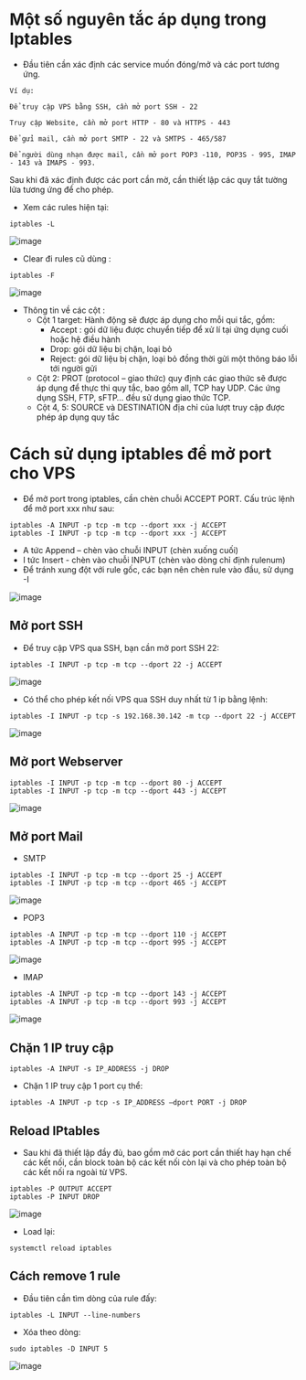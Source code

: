 # Một số nguyên tắc áp dụng trong Iptables

- Đầu tiên cần xác định các service muốn đóng/mở và các port tương ứng. 

```
Ví dụ:

Để truy cập VPS bằng SSH, cần mở port SSH - 22

Truy cập Website, cần mở port HTTP - 80 và HTTPS - 443

Để gửi mail, cần mở port SMTP - 22 và SMTPS - 465/587

Để người dùng nhạn được mail, cần mở port POP3 -110, POP3S - 995, IMAP - 143 và IMAPS - 993.
```

Sau khi đã xác định được các port cần mờ, cần thiết lập các quy tắt tường lửa tương ứng để cho phép.

- Xem các rules hiện tại:

```
iptables -L
```

![image](https://user-images.githubusercontent.com/111716161/194684684-227ee087-07f3-49a9-b838-efd073153f8d.png)

- Clear đi rules cũ dùng :

```
iptables -F
```        

![image](https://user-images.githubusercontent.com/111716161/194684696-71f7e810-60d5-4341-a3c7-96047f026a87.png)

- Thông tin về các cột :
    + Cột 1 target: Hành động sẽ được áp dụng cho mỗi qui tắc, gồm:
        - Accept : gói dữ liệu được chuyển tiếp để xử lí tại ứng dụng cuối hoặc hệ điều hành
        - Drop: gói dữ liệu bị chặn, loại bỏ
        - Reject: gói dữ liệu bị chặn, loại bỏ đồng thời gửi một thông báo lỗi tới người gửi
    + Cột 2: PROT (protocol – giao thức) quy định các giao thức sẽ được áp dụng để thực thi quy tắc, bao gồm all, TCP hay UDP. Các ứng dụng SSH, FTP, sFTP… đều sử dụng giao thức TCP.
    + Cột 4, 5: SOURCE và DESTINATION địa chỉ của lượt truy cập được phép áp dụng quy tắc

# Cách sử dụng iptables để mở port cho VPS
- Để mở port trong iptables, cần chèn chuỗi ACCEPT PORT. Cấu trúc lệnh để mở port xxx như sau:

```
iptables -A INPUT -p tcp -m tcp --dport xxx -j ACCEPT
iptables -I INPUT -p tcp -m tcp --dport xxx -j ACCEPT
```

- A tức Append – chèn vào chuỗi INPUT (chèn xuống cuối)
- I tức Insert - chèn vào chuỗi INPUT (chèn vào dòng chỉ định rulenum)
- Để tránh xung đột với rule gốc, các bạn nên chèn rule vào đầu, sử dụng -I

![image](https://user-images.githubusercontent.com/111716161/194684730-90f73bed-18e4-496b-95bf-e559ef655373.png)

## Mở port SSH
- Để truy cập VPS qua SSH, bạn cần mở port SSH 22:

```
iptables -I INPUT -p tcp -m tcp --dport 22 -j ACCEPT
```

![image](https://user-images.githubusercontent.com/111716161/194684970-ed574df2-0b91-48f3-b8b1-703a9926c8d5.png)

- Có thể cho phép kết nối VPS qua SSH duy nhất từ 1 ip bằng lệnh:

```
iptables -I INPUT -p tcp -s 192.168.30.142 -m tcp --dport 22 -j ACCEPT
```

![image](https://user-images.githubusercontent.com/111716161/194684963-e7f7fa45-8bee-4b9b-8a7e-35c382833bcc.png)

## Mở port Webserver

```
iptables -I INPUT -p tcp -m tcp --dport 80 -j ACCEPT
iptables -I INPUT -p tcp -m tcp --dport 443 -j ACCEPT
```

![image](https://user-images.githubusercontent.com/111716161/194684950-6c1f64d9-4e70-4014-a70d-bc2363afc4ff.png)

## Mở port Mail

- SMTP

```
iptables -I INPUT -p tcp -m tcp --dport 25 -j ACCEPT
iptables -I INPUT -p tcp -m tcp --dport 465 -j ACCEPT
```

![image](https://user-images.githubusercontent.com/111716161/194684940-7d96d546-51ec-4a16-902d-7afaeb7953c1.png)

- POP3

```
iptables -A INPUT -p tcp -m tcp --dport 110 -j ACCEPT
iptables -A INPUT -p tcp -m tcp --dport 995 -j ACCEPT
```

![image](https://user-images.githubusercontent.com/111716161/194684900-6dcdae2c-b4bf-4a8e-8fd5-8bc177d711c3.png)

- IMAP

```
iptables -A INPUT -p tcp -m tcp --dport 143 -j ACCEPT
iptables -A INPUT -p tcp -m tcp --dport 993 -j ACCEPT
```

![image](https://user-images.githubusercontent.com/111716161/194684893-b6712907-6d71-4ca6-b6b9-92d9cd1c4e8b.png)

## Chặn 1 IP truy cập

```
iptables -A INPUT -s IP_ADDRESS -j DROP
```

- Chặn 1 IP truy cập 1 port cụ thể:

```
iptables -A INPUT -p tcp -s IP_ADDRESS –dport PORT -j DROP
```

## Reload IPtables

- Sau khi đã thiết lập đầy đủ, bao gồm mở các port cần thiết hay hạn chế các kết nối, cần block toàn bộ các kết nối còn lại và cho phép toàn bộ các kết nối ra ngoài từ VPS.

```
iptables -P OUTPUT ACCEPT
iptables -P INPUT DROP
```

![image](https://user-images.githubusercontent.com/111716161/194684815-754c3740-6903-4b6c-8d44-5f338f055cb5.png)

- Load lại:
 
```
systemctl reload iptables
```

## Cách remove 1 rule

- Đầu tiên cần tìm dòng của rule đấy:

```
iptables -L INPUT --line-numbers
```

- Xóa theo dòng:

```
sudo iptables -D INPUT 5
```

![image](https://user-images.githubusercontent.com/111716161/194684877-0c03709e-0978-40e8-8dd9-174c48648f8a.png)
